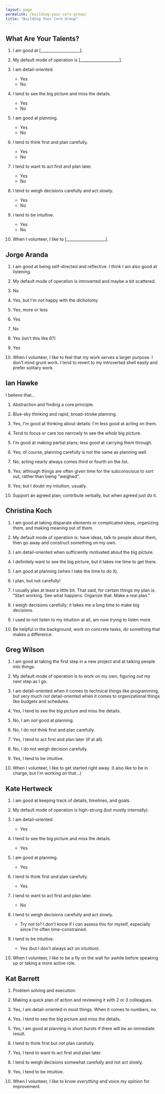 ```yaml
---
layout: page
permalink: /building-your-core-group/
title: "Building Your Core Group"
---
```


## What Are Your Talents?

1.  I am good at [____________________].

2.  My default mode of operation is [____________________].

3.  I am detail-oriented.
    *   Yes
    *   No

4.  I tend to see the big picture and miss the details.
    *   Yes
    *   No

5.  I am good at planning.
    *   Yes
    *   No

6.  I tend to think first and plan carefully.
    *   Yes
    *   No

7.  I tend to want to act first and plan later.
    *   Yes
    *   No

8.  I tend to weigh decisions carefully and act slowly.
    *   Yes
    *   No

9.  I tend to be intuitive.
    *   Yes
    *   No

10. When I volunteer, I like to [____________________].

## Jorge Aranda

1. I am good at being self-directed and reflective. I think I am also good at listening.

2. My default mode of operation is introverted and maybe a bit scattered.

3. No

4. Yes, but I'm not happy with the dichotomy

5. Yes, more or less

6. Yes

7. No

8. Yes (isn't this like 6?)

9. Yes

10. When I volunteer, I like to feel that my work serves a larger purpose.
    I don't mind grunt work.
    I tend to revert to my introverted shell easily and prefer solitary work.

## Ian Hawke

I believe that...

1. Abstraction and finding a core principle.

2. Blue-sky thinking and rapid, broad-stroke planning.

3. Yes, I'm good at thinking about details: I'm less good at acting on them.

4. Tend to focus or care too narrowly to see the *whole* big picture.

5. I'm good at making partial plans; less good at carrying them through.

6. Yes; of course, planning carefully is not the same as planning well.

7. No; acting nearly always comes third or fourth on the list.

8. Yes; although things are often given time for the subconscious to sort out, rather than being "weighed".

9. Yes; but I doubt my intuition, usually.

10. Support an agreed plan; contribute verbally, but when agreed just do it.

## Christina Koch

1. I am good at taking disparate elements or complicated ideas, organizing them, and making meaning out of them. 

2. My default mode of operation is: have ideas, talk to people about them, then go away and construct something on my own.

3. I am detail-oriented when sufficiently motivated about the big picture. 

4. I definitely want to see the big picture, but it takes me time to get there.  

5. I am good at planning (when I take the time to do it). 

6. I plan, but not carefully!  

7. I usually plan at least a little bit.  That said, for certain things my plan is: 
	"Start working. See what happens. Organize that. Make a real plan." 

8. I weigh decisions carefully; it takes me a long time to make big decisions.  

9. I used to not listen to my intuition at all, am now trying to listen more. 

10. Be helpful in the background, work on concrete tasks, do something that makes a difference.  

## Greg Wilson

1.  I am good at taking the first step in a new project
    and at talking people into things.

2.  My default mode of operation is to work on my own,
    figuring out my next step as I go.

3.  I am detail-oriented when it comes to technical things like programming,
    but very much *not* detail-oriented when it comes to organizational things like budgets and schedules.

4.  Yes, I tend to see the big picture and miss the details.

5.  No, I am *not* good at planning.

6.  No, I do *not* think first and plan carefully.

7.  Yes, I tend to act first and plan later (if at all).

8.  No, I do not weigh decision carefully.

9.  Yes, I tend to be intuitive.

10. When I volunteer, I like to get started right away.
    (I also like to be in charge, but I'm working on that...)

## Kate Hertweck

1.  I am good at keeping track of details, timelines, and goals.

2.  My default mode of operation is high-strung (but mostly internally).

3.  I am detail-oriented.
    *   Yes

4.  I tend to see the big picture and miss the details.
    *   Yes

5.  I am good at planning.
    *   Yes

6.  I tend to think first and plan carefully.
    *   Yes

7.  I tend to want to act first and plan later.
    *   No

8.  I tend to weigh decisions carefully and act slowly.
    *   Try not to? I don't know if I can assess this for myself, especially since I'm often time-constrained.

9.  I tend to be intuitive.
    *   Yes (but I don't always act on intuition).

10. When I volunteer, I like to be a fly on the wall for awhile before speaking up or taking a more active role.

## Kat Barrett

1. Problem solving and execution.

2. Making a quick plan of action and reviewing it with 2 or 3 colleagues.

3. Yes, I am detail-oriented in most things. When it comes to numbers, no.  

4. Yes, I tend to see the big picture and miss the details.

5. Yes, I am good at planning in short bursts if there will be an immediate result.  

6. I tend to think first but not plan carefully.

7. Yes, I tend to want to act first and plan later.

8. I tend to weigh decisions somewhat carefully and not act slowly.

9. Yes, I tend to be intuitive.

10. When I volunteer, I like to know *everything* and voice my opinion for improvement.
